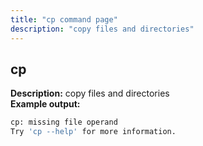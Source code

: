 ```yaml
---
title: "cp command page"
description: "copy files and directories"
---
```

## cp
**Description:** copy files and directories<br>
**Example output:**
```sh
cp: missing file operand
Try 'cp --help' for more information.
```
